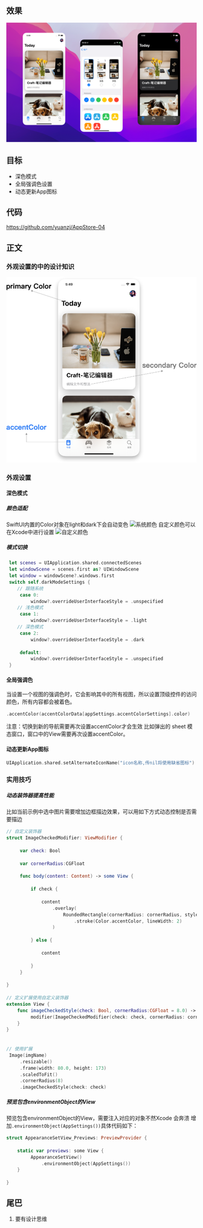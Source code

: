 ## 效果
![效果|720](效果图.png)
## 目标
* 深色模式
* 全局强调色设置
* 动态更新App图标
## 代码
https://github.com/yuanzj/AppStore-04

## 正文
### 外观设置的中的设计知识
![颜色](image0.png)

### 外观设置
#### 深色模式
##### 颜色适配
SwiftUI内置的Color对象在light和dark下会自动变色
![系统颜色](🏞️%20前端技术/iOS/SwiftUI/AppearanceSet/image1.png)
自定义颜色可以在Xcode中进行设置
![自定义颜色](🏞️%20前端技术/iOS/SwiftUI/AppearanceSet/image2.png)

##### 模式切换
```swift
 let scenes = UIApplication.shared.connectedScenes
 let windowScene = scenes.first as? UIWindowScene
 let window = windowScene?.windows.first
 switch self.darkModeSettings {
	// 跟随系统
	 case 0:
		 window?.overrideUserInterfaceStyle = .unspecified
	// 浅色模式
	 case 1:
		 window?.overrideUserInterfaceStyle = .light
	// 深色模式
	 case 2:
		 window?.overrideUserInterfaceStyle = .dark
	
	 default:
		 window?.overrideUserInterfaceStyle = .unspecified
 }
```
####  全局强调色
当设置一个视图的强调色时，它会影响其中的所有视图，所以设置顶级控件的访问颜色，所有内容都会被着色。

```swift
.accentColor(accentColorData[appSettings.accentColorSettings].color)
```

注意：切换到新的导航需要再次设置accentColor才会生效
比如弹出的 sheet 模态窗口，窗口中的View需要再次设置accentColor。

#### 动态更新App图标
```Swift
UIApplication.shared.setAlternateIconName("icon名称,传nil将使用缺省图标")
```
### 实用技巧
##### 动态装饰器提高性能
比如当前示例中选中图片需要增加边框描边效果，可以用如下方式动态控制是否需要描边

```swift
// 自定义装饰器
struct ImageCheckedModifier: ViewModifier {

	 var check: Bool
	
	 var cornerRadius:CGFloat
	
	 func body(content: Content) -> some View {
	
		 if check {
		
			 content
				 .overlay(
					 RoundedRectangle(cornerRadius: cornerRadius, style: .continuous)
						 .stroke(Color.accentColor, lineWidth: 2)
				 )
		
		 } else {
		
			 content
		
		 }
	 }

}

// 定义扩展使用自定义装饰器
extension View {
	func imageCheckedStyle(check: Bool, cornerRadius:CGFloat = 8.0) -> some View {
		 modifier(ImageCheckedModifier(check: check, cornerRadius: cornerRadius))
	}
}


// 使用扩展
 Image(imgName)
	 .resizable()
	 .frame(width: 80.0, height: 173)
	 .scaledToFit()
	 .cornerRadius(8)
	 .imageCheckedStyle(check: check)
```

##### 预览包含environmentObject的View
预览包含environmentObject的View，需要注入对应的对象不然Xcode 会奔溃
增加`.environmentObject(AppSettings())`具体代码如下：

```Swift
struct AppearanceSetView_Previews: PreviewProvider {

	static var previews: some View {
		 AppearanceSetView()
			 .environmentObject(AppSettings())
	}

}
```

## 尾巴
1. 要有设计思维
